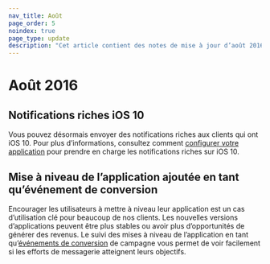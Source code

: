 ```yaml
---
nav_title: Août
page_order: 5
noindex: true
page_type: update
description: "Cet article contient des notes de mise à jour d’août 2016."
---
```


# Août 2016

## Notifications riches iOS 10
Vous pouvez désormais envoyer des notifications riches aux clients qui ont iOS 10. Pour plus d’informations, consultez comment [configurer votre application]({{site.baseurl}}/developer_guide/platform_integration_guides/ios/push_notifications/integration/#ios-10-rich-notifications) pour prendre en charge les notifications riches sur iOS 10.

## Mise à niveau de l’application ajoutée en tant qu’événement de conversion
Encourager les utilisateurs à mettre à niveau leur application est un cas d’utilisation clé pour beaucoup de nos clients. Les nouvelles versions d’applications peuvent être plus stables ou avoir plus d’opportunités de générer des revenus. Le suivi des mises à niveau de l’application en tant qu’[événements de conversion]({{site.baseurl}}/user_guide/engagement_tools/campaigns/testing_and_more/conversion_events/#conversion-events) de campagne vous permet de voir facilement si les efforts de messagerie atteignent leurs objectifs.
